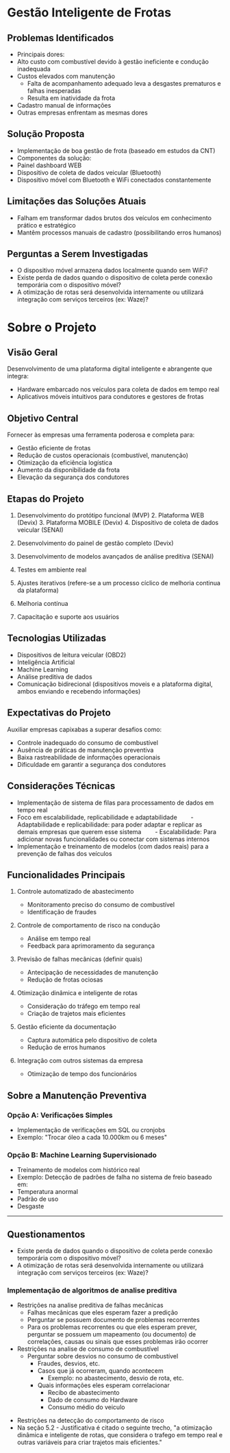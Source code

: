 # Gestão Inteligente de Frotas

## Problemas Identificados

-   Principais dores:
   -   Alto custo com combustível devido à gestão ineficiente e condução inadequada
   -   Custos elevados com manutenção
       -   Falta de acompanhamento adequado leva a desgastes prematuros e falhas inesperadas
       -   Resulta em inatividade da frota
   -   Cadastro manual de informações
-   Outras empresas enfrentam as mesmas dores

## Solução Proposta

-   Implementação de boa gestão de frota (baseado em estudos da CNT)
-   Componentes da solução:
   -   Painel dashboard WEB
   -   Dispositivo de coleta de dados veicular (Bluetooth)
   -   Dispositivo móvel com Bluetooth e WiFi conectados constantemente

## Limitações das Soluções Atuais

-   Falham em transformar dados brutos dos veículos em conhecimento prático e estratégico
-   Mantêm processos manuais de cadastro (possibilitando erros humanos)

## Perguntas a Serem Investigadas

-   O dispositivo móvel armazena dados localmente quando sem WiFi?
-   Existe perda de dados quando o dispositivo de coleta perde conexão temporária com o dispositivo móvel?
-   A otimização de rotas será desenvolvida internamente ou utilizará integração com serviços terceiros (ex: Waze)?

# Sobre o Projeto

## Visão Geral

Desenvolvimento de uma plataforma digital inteligente e abrangente que integra:

-   Hardware embarcado nos veículos para coleta de dados em tempo real
-   Aplicativos móveis intuitivos para condutores e gestores de frotas

## Objetivo Central

Fornecer às empresas uma ferramenta poderosa e completa para:

-   Gestão eficiente de frotas
-   Redução de custos operacionais (combustível, manutenção)
-   Otimização da eficiência logística
-   Aumento da disponibilidade da frota
-   Elevação da segurança dos condutores

## Etapas do Projeto

1. Desenvolvimento do protótipo funcional (MVP)
   2. Plataforma WEB (Devix)
   3. Plataforma MOBILE (Devix)
   4. Dispositivo de coleta de dados veicular (SENAI)
5. Desenvolvimento do painel de gestão completo (Devix)
6. Desenvolvimento de modelos avançados de análise preditiva (SENAI)

7. Testes em ambiente real
8. Ajustes iterativos (refere-se a um processo cíclico de melhoria continua da plataforma)
9. Melhoria contínua
10. Capacitação e suporte aos usuários

## Tecnologias Utilizadas

-   Dispositivos de leitura veicular (OBD2)
-   Inteligência Artificial
-   Machine Learning
-   Análise preditiva de dados
-   Comunicação bidirecional (dispositivos moveis e a plataforma digital, ambos enviando e recebendo informações)

## Expectativas do Projeto

Auxiliar empresas capixabas a superar desafios como:

-   Controle inadequado do consumo de combustível
-   Ausência de práticas de manutenção preventiva
-   Baixa rastreabilidade de informações operacionais
-   Dificuldade em garantir a segurança dos condutores

## Considerações Técnicas

-   Implementação de sistema de filas para processamento de dados em tempo real
-   Foco em escalabilidade, replicabilidade e adaptabilidade
  - Adaptabilidade e replicabilidade: para poder adaptar e replicar as demais empresas que querem esse sistema
  - Escalabilidade: Para adicionar novas funcionalidades ou conectar com sistemas internos
- Implementação e treinamento de modelos (com dados reais) para a prevenção de falhas dos veículos

## Funcionalidades Principais

1. Controle automatizado de abastecimento

   - Monitoramento preciso do consumo de combustível
   - Identificação de fraudes

2. Controle de comportamento de risco na condução

   - Análise em tempo real
   - Feedback para aprimoramento da segurança

1. Previsão de falhas mecânicas (definir quais)

   - Antecipação de necessidades de manutenção
   - Redução de frotas ociosas

4. Otimização dinâmica e inteligente de rotas

   - Consideração do tráfego em tempo real
   - Criação de trajetos mais eficientes

5. Gestão eficiente da documentação

   - Captura automática pelo dispositivo de coleta
   - Redução de erros humanos

6. Integração com outros sistemas da empresa
   - Otimização de tempo dos funcionários

## Sobre a Manutenção Preventiva

### Opção A: Verificações Simples

-   Implementação de verificações em SQL ou cronjobs
-   Exemplo: "Trocar óleo a cada 10.000km ou 6 meses"

### Opção B: Machine Learning Supervisionado

-   Treinamento de modelos com histórico real
-   Exemplo: Detecção de padrões de falha no sistema de freio baseado em:
   -   Temperatura anormal
   -   Padrão de uso
   -   Desgaste
 ---
## Questionamentos

-   Existe perda de dados quando o dispositivo de coleta perde conexão temporária com o dispositivo móvel?
-   A otimização de rotas será desenvolvida internamente ou utilizará integração com serviços terceiros (ex: Waze)?
### Implementação de algoritmos de analise preditiva
- Restrições na analise preditiva de falhas mecânicas
	- Falhas mecânicas que eles esperam fazer a predição
	 - Perguntar se possuem documento de problemas recorrentes
	- Para os problemas recorrentes ou que eles esperam prever, perguntar se possuem um mapeamento (ou documento) de correlações, causas ou sinais que esses problemas irão ocorrer
- Restrições na analise de consumo de combustível
	- Perguntar sobre desvios no consumo de combustível
		- Fraudes, desvios, etc.
		- Casos que já ocorreram, quando acontecem
			- Exemplo: no abastecimento, desvio de rota, etc.
		- Quais informações eles esperam correlacionar
			- Recibo de abastecimento
			* Dado de consumo do Hardware
			* Consumo médio do veiculo
* Restrições na detecção do comportamento de risco
* Na seção 5.2 - Justificativa é citado o seguinte trecho, "a otimização dinâmica e inteligente de rotas, que considera o trafego em tempo real e outras variáveis para criar trajetos mais eficientes."
